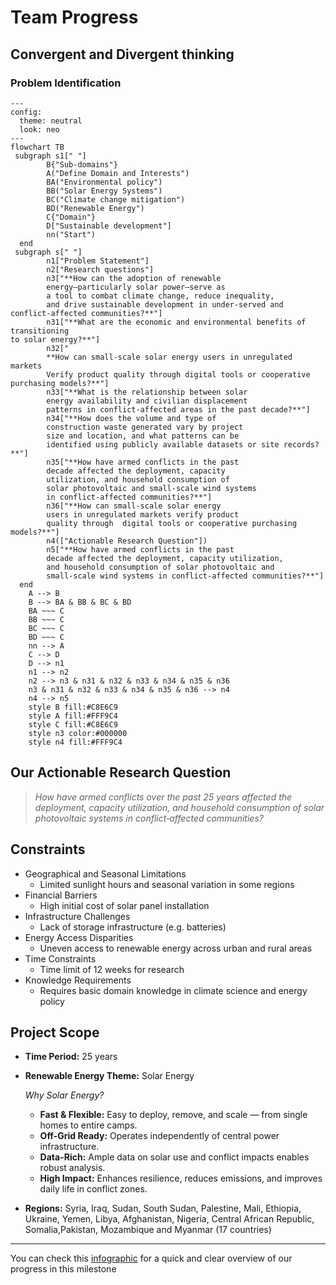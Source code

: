 # Team Progress

## Convergent and Divergent thinking

### Problem Identification

```mermaid
---
config:
  theme: neutral
  look: neo
---
flowchart TB
 subgraph s1[" "]
        B{"Sub-domains"}
        A("Define Domain and Interests")
        BA("Environmental policy")
        BB("Solar Energy Systems")
        BC("Climate change mitigation")
        BD("Renewable Energy")
        C{"Domain"}
        D["Sustainable development"]
        nn("Start")
  end
 subgraph s[" "]
        n1["Problem Statement"]
        n2["Research questions"]
        n3["**How can the adoption of renewable
        energy—particularly solar power—serve as
        a tool to combat climate change, reduce inequality,
        and drive sustainable development in under-served and conflict-affected communities?**"]
        n31["**What are the economic and environmental benefits of transitioning
to solar energy?**"]
        n32["
        **How can small-scale solar energy users in unregulated markets
        Verify product quality through digital tools or cooperative purchasing models?**"]
        n33["**What is the relationship between solar
        energy availability and civilian displacement
        patterns in conflict-affected areas in the past decade?**"]
        n34["**How does the volume and type of
        construction waste generated vary by project
        size and location, and what patterns can be
        identified using publicly available datasets or site records?**"]
        n35["**How have armed conflicts in the past
        decade affected the deployment, capacity
        utilization, and household consumption of
        solar photovoltaic and small‐scale wind systems
        in conflict‐affected communities?**"]
        n36["**How can small-scale solar energy
        users in unregulated markets verify product
        quality through  digital tools or cooperative purchasing models?**"]
        n4(["Actionable Research Question"])
        n5["**How have armed conflicts in the past
        decade affected the deployment, capacity utilization,
        and household consumption of solar photovoltaic and
        small‐scale wind systems in conflict‐affected communities?**"]
  end
    A --> B
    B --> BA & BB & BC & BD
    BA ~~~ C
    BB ~~~ C
    BC ~~~ C
    BD ~~~ C
    nn --> A
    C --> D
    D --> n1
    n1 --> n2
    n2 --> n3 & n31 & n32 & n33 & n34 & n35 & n36
    n3 & n31 & n32 & n33 & n34 & n35 & n36 --> n4
    n4 --> n5
    style B fill:#C8E6C9
    style A fill:#FFF9C4
    style C fill:#C8E6C9
    style n3 color:#000000
    style n4 fill:#FFF9C4

```

## Our Actionable Research Question

> _How have armed conflicts over the past 25 years
affected the deployment, capacity utilization,
and household consumption of solar photovoltaic systems in conflict‐affected communities?_

## Constraints

- Geographical and Seasonal Limitations
  - Limited sunlight hours and seasonal variation in some regions
- Financial Barriers
  - High initial cost of solar panel installation
- Infrastructure Challenges
  - Lack of storage infrastructure (e.g. batteries)
- Energy Access Disparities
  - Uneven access to renewable energy across urban and rural areas
- Time Constraints
  - Time limit of 12 weeks for research
- Knowledge Requirements
  - Requires basic domain knowledge in climate science and energy policy

## Project Scope

- **Time Period:** 25 years
- **Renewable Energy Theme:** Solar Energy

  _Why Solar Energy?_

  - **Fast & Flexible:** Easy to deploy, remove, and scale
     — from single homes to entire camps.  
  - **Off-Grid Ready:** Operates independently of central
     power infrastructure.  
  - **Data-Rich:** Ample data on solar use and conflict
     impacts enables robust analysis.  
  - **High Impact:** Enhances resilience, reduces emissions,
     and improves daily life in conflict zones.

- **Regions:** Syria, Iraq, Sudan, South Sudan, Palestine, Mali, Ethiopia,
  Ukraine, Yemen, Libya, Afghanistan, Nigeria, Central African Republic,
  Somalia,Pakistan, Mozambique and Myanmar (17 countries)

---

You can check this [infographic](https://drive.google.com/file/d/1HOue6xAUJ7nB_g_V6YTy2cXS_Rgu8esi/view)
for a quick and clear overview of our progress in this milestone
